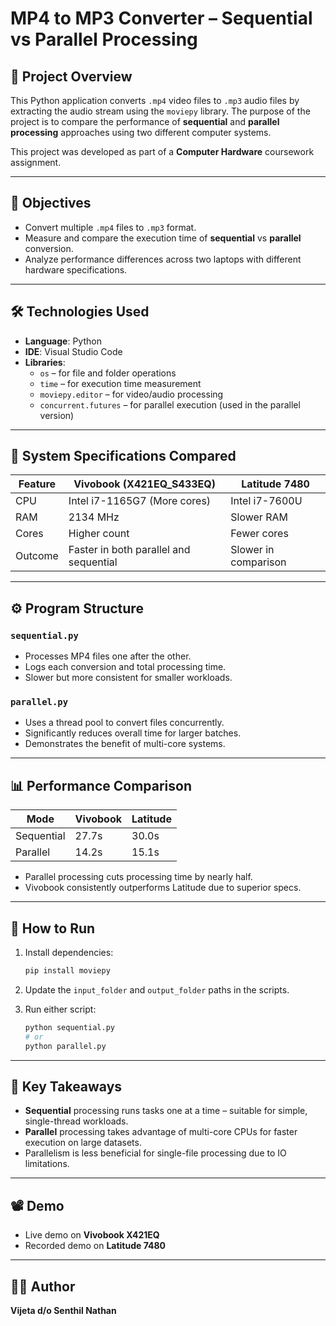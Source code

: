 # MP4 to MP3 Converter – Sequential vs Parallel Processing

## 📝 Project Overview
This Python application converts `.mp4` video files to `.mp3` audio files by extracting the audio stream using the `moviepy` library. The purpose of the project is to compare the performance of **sequential** and **parallel processing** approaches using two different computer systems.

This project was developed as part of a **Computer Hardware** coursework assignment.

---

## 🎯 Objectives
- Convert multiple `.mp4` files to `.mp3` format.
- Measure and compare the execution time of **sequential** vs **parallel** conversion.
- Analyze performance differences across two laptops with different hardware specifications.

---

## 🛠️ Technologies Used
- **Language**: Python
- **IDE**: Visual Studio Code
- **Libraries**:
  - `os` – for file and folder operations
  - `time` – for execution time measurement
  - `moviepy.editor` – for video/audio processing
  - `concurrent.futures` – for parallel execution (used in the parallel version)

---

## 🧪 System Specifications Compared

| Feature | Vivobook (X421EQ_S433EQ) | Latitude 7480 |
|--------|----------------------------|----------------|
| CPU    | Intel i7-1165G7 (More cores) | Intel i7-7600U |
| RAM    | 2134 MHz | Slower RAM |
| Cores  | Higher count | Fewer cores |
| Outcome| Faster in both parallel and sequential | Slower in comparison |

---

## ⚙️ Program Structure

### `sequential.py`
- Processes MP4 files one after the other.
- Logs each conversion and total processing time.
- Slower but more consistent for smaller workloads.

### `parallel.py`
- Uses a thread pool to convert files concurrently.
- Significantly reduces overall time for larger batches.
- Demonstrates the benefit of multi-core systems.

---

## 📊 Performance Comparison

| Mode        | Vivobook | Latitude |
|-------------|----------|----------|
| Sequential  | 27.7s    | 30.0s    |
| Parallel    | 14.2s    | 15.1s    |

- Parallel processing cuts processing time by nearly half.
- Vivobook consistently outperforms Latitude due to superior specs.

---

## 🔄 How to Run

1. Install dependencies:
   ```bash
   pip install moviepy
   ```

2. Update the `input_folder` and `output_folder` paths in the scripts.

3. Run either script:
   ```bash
   python sequential.py
   # or
   python parallel.py
   ```

---

## 📌 Key Takeaways

- **Sequential** processing runs tasks one at a time – suitable for simple, single-thread workloads.
- **Parallel** processing takes advantage of multi-core CPUs for faster execution on large datasets.
- Parallelism is less beneficial for single-file processing due to IO limitations.

---

## 📽️ Demo
- Live demo on **Vivobook X421EQ**
- Recorded demo on **Latitude 7480**

---

## 👩‍💻 Author
**Vijeta d/o Senthil Nathan**
